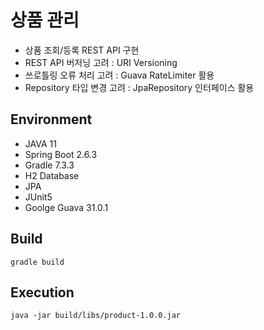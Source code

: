 # 상품 관리
- 상품 조회/등록 REST API 구현
- REST API 버저닝 고려 : URI Versioning
- 쓰로틀링 오류 처리 고려 : Guava RateLimiter 활용
- Repository 타입 변경 고려 : JpaRepository 인터페이스 활용

## Environment
- JAVA 11
- Spring Boot 2.6.3
- Gradle 7.3.3
- H2 Database
- JPA
- JUnit5
- Goolge Guava 31.0.1

## Build
```
gradle build
```

## Execution
```
java -jar build/libs/product-1.0.0.jar
```
